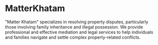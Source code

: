 # MatterKhatam
"Matter Khatam" specializes in resolving property disputes, particularly those involving family inheritance and illegal possession. We provide professional and effective mediation and legal services to help individuals and families navigate and settle complex property-related conflicts.
